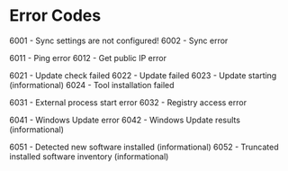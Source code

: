 # Error Codes

6001 - Sync settings are not configured!
6002 - Sync error

6011 - Ping error
6012 - Get public IP error

6021 - Update check failed
6022 - Update failed
6023 - Update starting (informational)
6024 - Tool installation failed

6031 - External process start error
6032 - Registry access error

6041 - Windows Update error
6042 - Windows Update results (informational)

6051 - Detected new software installed (informational)
6052 - Truncated installed software inventory (informational)